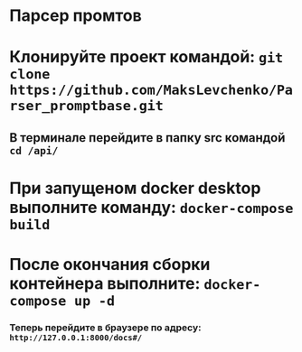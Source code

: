 # Парсер промтов

# Клонируйте проект командой: `git clone https://github.com/MaksLevchenko/Parser_promptbase.git`

## В терминале перейдите в папку src командой `cd /api/`

# При запущеном docker desktop выполните команду: `docker-compose build`

# После окончания сборки контейнера выполните: `docker-compose up -d`

### Теперь перейдите в браузере по адресу: `http://127.0.0.1:8000/docs#/`

